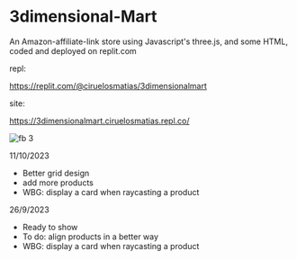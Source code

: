 # 3dimensional-Mart

An Amazon-affiliate-link store using Javascript's three.js, and some HTML, coded and deployed on replit.com

repl:

https://replit.com/@ciruelosmatias/3dimensionalmart

site:

https://3dimensionalmart.ciruelosmatias.repl.co/

![fb 3](https://github.com/ciruelosmf/3dimensional-Mart/assets/62398984/468725f5-3fc6-44f4-b1e2-94977adbeec4)



11/10/2023
- Better grid design
- add more products
- WBG: display a card when raycasting a product


26/9/2023
- Ready to show
- To do: align products in a better way
- WBG: display a card when raycasting a product
